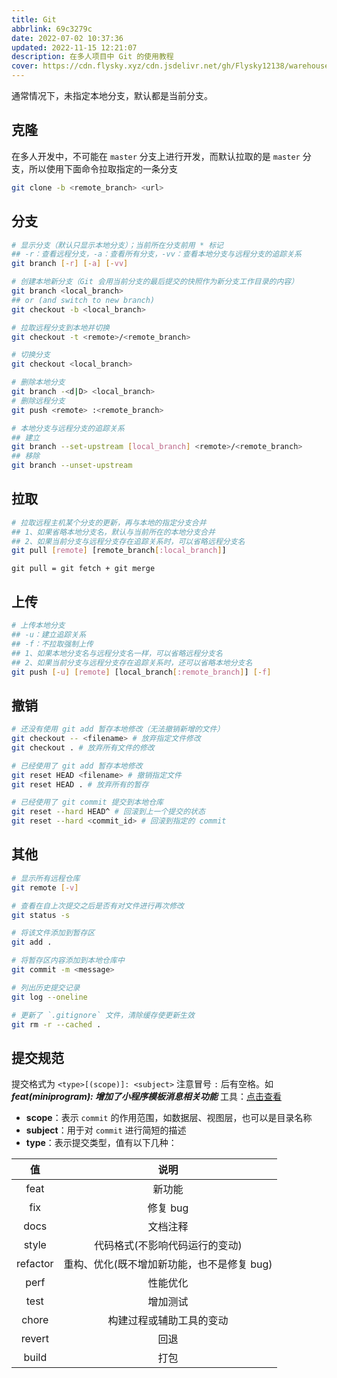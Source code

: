```yaml
---
title: Git
abbrlink: 69c3279c
date: 2022-07-02 10:37:36
updated: 2022-11-15 12:21:07
description: 在多人项目中 Git 的使用教程
cover: https://cdn.flysky.xyz/cdn.jsdelivr.net/gh/Flysky12138/warehouse/PicW/blog/c6fb40f134425b3a6eca586187897490.webp
---
```


<Alert>通常情况下，未指定本地分支，默认都是当前分支。</Alert>

## 克隆

在多人开发中，不可能在 `master` 分支上进行开发，而默认拉取的是 `master` 分支，所以使用下面命令拉取指定的一条分支

```bash
git clone -b <remote_branch> <url>
```

## 分支

```bash
# 显示分支（默认只显示本地分支）；当前所在分支前用 * 标记
## -r：查看远程分支，-a：查看所有分支，-vv：查看本地分支与远程分支的追踪关系
git branch [-r] [-a] [-vv]

# 创建本地新分支（Git 会用当前分支的最后提交的快照作为新分支工作目录的内容）
git branch <local_branch>
## or (and switch to new branch)
git checkout -b <local_branch>

# 拉取远程分支到本地并切换
git checkout -t <remote>/<remote_branch>

# 切换分支
git checkout <local_branch>

# 删除本地分支
git branch -<d|D> <local_branch>
# 删除远程分支
git push <remote> :<remote_branch>

# 本地分支与远程分支的追踪关系
## 建立
git branch --set-upstream [local_branch] <remote>/<remote_branch>
## 移除
git branch --unset-upstream
```

## 拉取

```bash
# 拉取远程主机某个分支的更新，再与本地的指定分支合并
## 1、如果省略本地分支名，默认与当前所在的本地分支合并
## 2、如果当前分支与远程分支存在追踪关系时，可以省略远程分支名
git pull [remote] [remote_branch[:local_branch]]
```

`git pull = git fetch + git merge`

## 上传

```bash
# 上传本地分支
## -u：建立追踪关系
## -f：不拉取强制上传
## 1、如果本地分支名与远程分支名一样，可以省略远程分支名
## 2、如果当前分支与远程分支存在追踪关系时，还可以省略本地分支名
git push [-u] [remote] [local_branch[:remote_branch]] [-f]
```

## 撤销

```bash
# 还没有使用 git add 暂存本地修改（无法撤销新增的文件）
git checkout -- <filename> # 放弃指定文件修改
git checkout . # 放弃所有文件的修改

# 已经使用了 git add 暂存本地修改
git reset HEAD <filename> # 撤销指定文件
git reset HEAD . # 放弃所有的暂存

# 已经使用了 git commit 提交到本地仓库
git reset --hard HEAD^ # 回滚到上一个提交的状态
git reset --hard <commit_id> # 回滚到指定的 commit
```

## 其他

```bash
# 显示所有远程仓库
git remote [-v]

# 查看在自上次提交之后是否有对文件进行再次修改
git status -s

# 将该文件添加到暂存区
git add .

# 将暂存区内容添加到本地仓库中
git commit -m <message>

# 列出历史提交记录
git log --oneline

# 更新了 `.gitignore` 文件，清除缓存使更新生效
git rm -r --cached .
```

## 提交规范

<Alert variant="outlined">提交格式为 `<type>[(scope)]: <subject>` 注意冒号 `:` 后有空格。如 **_feat(miniprogram): 增加了小程序模板消息相关功能_** 工具：[点击查看](/post/33fa9d21/#commitizen)</Alert>

- **scope**：表示 `commit` 的作用范围，如数据层、视图层，也可以是目录名称
- **subject**：用于对 `commit` 进行简短的描述
- **type**：表示提交类型，值有以下几种：

|    值    |                    说明                    |
| :------: | :----------------------------------------: |
|   feat   |                   新功能                   |
|   fix    |                  修复 bug                  |
|   docs   |                  文档注释                  |
|  style   |       代码格式(不影响代码运行的变动)       |
| refactor | 重构、优化(既不增加新功能，也不是修复 bug) |
|   perf   |                  性能优化                  |
|   test   |                  增加测试                  |
|  chore   |          构建过程或辅助工具的变动          |
|  revert  |                    回退                    |
|  build   |                    打包                    |
